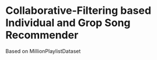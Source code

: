 # Collaborative-Filtering based Individual and Grop Song Recommender
Based on MillionPlaylistDataset
